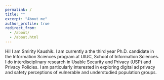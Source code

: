 ```yaml
---
permalink: /
title: ""
excerpt: "About me"
author_profile: true
redirect_from: 
  - /about/
  - /about.html
---
```

Hi! I am Smirity Kaushik. I am currently a the third year Ph.D. candidate in the Information Sciences program at UIUC, School of Information Sciences. I do interdisciplinary research in Usable Security and Privacy (USP) and Privacy Policies. I am particularly interested in exploring digital ad privacy and safety perceptions of vulnerable and understudied population groups. 


